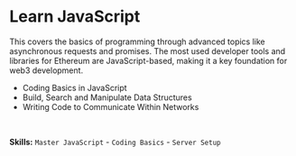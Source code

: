 # Learn JavaScript

This covers the basics of programming through advanced topics like asynchronous requests and promises. The most used developer tools and libraries for Ethereum are JavaScript-based, making it a key foundation for web3 development.

- Coding Basics in JavaScript
- Build, Search and Manipulate Data Structures
- Writing Code to Communicate Within Networks

<br/>

**Skills:** `Master JavaScript` - `Coding Basics` - `Server Setup`
